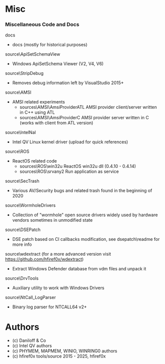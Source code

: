 # Misc

### Miscellaneous Code and Docs

docs
* docs (mostly for historical purposes)

source\ApiSetSchemaView
* Windows ApiSetSchema Viewer (V2, V4, V6)

source\StripDebug
* Removes debug information left by VisualStudio 2015+

source\AMSI
* AMSI related experiments
    * sources\AMSI\AmsiProviderATL 
AMSI provider client/server written in C++ using ATL
    * sources\AMSI\AmsiProviderC
AMSI provider server written in C (works with client from ATL version)

source\IntelNal
* Intel QV Linux kernel driver (upload for quick references)

source\ROS
* ReactOS related code
    * sources\ROS\win32u
 ReactOS win32u dll (0.4.10 - 0.4.14)
    * sources\ROS\srvany2
Run application as service

source\SecTrash
* Various AV/Security bugs and related trash found in the beginning of 2020

source\WormholeDrivers
* Collection of "wormhole" open source drivers widely used by hardware vendors sometimes in unmodified state

source\DSEPatch
* DSE patch based on CI callbacks modification, see dsepatch\readme for more info

source\wdextract (for a more advanced version visit https://github.com/hfiref0x/wdextract)
* Extract Windows Defender database from vdm files and unpack it

source\DrvTools
* Auxiliary utility to work with Windows Drivers

source\NtCall_LogParser
* Binary log parser for NTCALL64 v2+

# Authors
* (c) Daniloff & Co 
* (c) Intel QV authors
* (c) PHYMEM, MAPMEM, WINIO, WINRING0 authors
* (c) hfiref0x tools/source 2015 - 2025, hfiref0x
